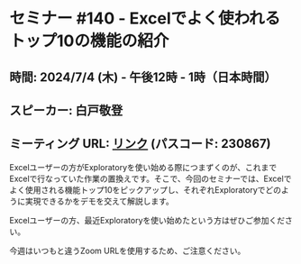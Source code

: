 # セミナー #140 - Excelでよく使われるトップ10の機能の紹介

## 時間: 2024/7/4 (木) - 午後12時 - 1時（日本時間）
## スピーカー: 白戸敬登
## ミーティング URL: [リンク](https://us02web.zoom.us/j/84903371336?pwd=NnrDLVPIunuvKvAB2pHffRWB179VTl.1) (パスコード: 230867)

Excelユーザーの方がExploratoryを使い始める際につまずくのが、これまでExcelで行なっていた作業の置換えです。そこで、今回のセミナーでは、Excelでよく使用される機能トップ10をピックアップし、それぞれExploratoryでどのように実現できるかをデモを交えて解説します。

Excelユーザーの方、最近Exploratoryを使い始めたという方はぜひご参加ください。

今週はいつもと違うZoom URLを使用するため、ご注意ください。